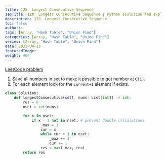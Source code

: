 ```yaml
---
title: 128. Longest Consecutive Sequence
seoTitle: 128. Longest Consecutive Sequence | Python soulution and explanation
description: 128. Longest Consecutive Sequence
toc: false
authors:
tags: [Array, "Hash Table", "Union Find"]
categories: [Array, "Hash Table", "Union Find"]
series: [Array, "Hash Table", "Union Find"]
date: 2023-04-13
featuredImage:
weight: 400
---
```


[LeetCode problem](https://leetcode.com/problems/longest-consecutive-sequence/description/)

1. Save all numbers in set to make it possible to get number at `O(1)`.
2. For each element look for the `current+1` element if exists.

```python
class Solution:
    def longestConsecutive(self, nums: List[int]) -> int:
        res = 0
        nset = set(nums)

        for x in nset:
            if x - 1 not in nset: # prevent double calculations
                _max = 1
                cur = x
                while cur + 1 in nset:
                    _max += 1
                    cur += 1
                res = max(_max, res)
        return res
```
